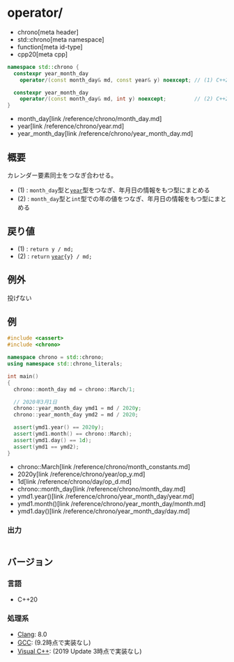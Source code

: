 # operator/
* chrono[meta header]
* std::chrono[meta namespace]
* function[meta id-type]
* cpp20[meta cpp]

```cpp
namespace std::chrono {
  constexpr year_month_day
    operator/(const month_day& md, const year& y) noexcept; // (1) C++20

  constexpr year_month_day
    operator/(const month_day& md, int y) noexcept;         // (2) C++20
}
```
* month_day[link /reference/chrono/month_day.md]
* year[link /reference/chrono/year.md]
* year_month_day[link /reference/chrono/year_month_day.md]

## 概要
カレンダー要素同士をつなぎ合わせる。

- (1) : `month_day`型と[`year`](/reference/chrono/year.md)型をつなぎ、年月日の情報をもつ型にまとめる
- (2) : `month_day`型と`int`型での年の値をつなぎ、年月日の情報をもつ型にまとめる


## 戻り値
- (1) : `return y / md;`
- (2) : `return` [`year`](/reference/chrono/year.md)`{y} / md;`


## 例外
投げない


## 例
```cpp example
#include <cassert>
#include <chrono>

namespace chrono = std::chrono;
using namespace std::chrono_literals;

int main()
{
  chrono::month_day md = chrono::March/1;

  // 2020年3月1日
  chrono::year_month_day ymd1 = md / 2020y;
  chrono::year_month_day ymd2 = md / 2020;

  assert(ymd1.year() == 2020y);
  assert(ymd1.month() == chrono::March);
  assert(ymd1.day() == 1d);
  assert(ymd1 == ymd2);
}
```
* chrono::March[link /reference/chrono/month_constants.md]
* 2020y[link /reference/chrono/year/op_y.md]
* 1d[link /reference/chrono/day/op_d.md]
* chrono::month_day[link /reference/chrono/month_day.md]
* ymd1.year()[link /reference/chrono/year_month_day/year.md]
* ymd1.month()[link /reference/chrono/year_month_day/month.md]
* ymd1.day()[link /reference/chrono/year_month_day/day.md]

### 出力
```
```

## バージョン
### 言語
- C++20

### 処理系
- [Clang](/implementation.md#clang): 8.0
- [GCC](/implementation.md#gcc): (9.2時点で実装なし)
- [Visual C++](/implementation.md#visual_cpp): (2019 Update 3時点で実装なし)
